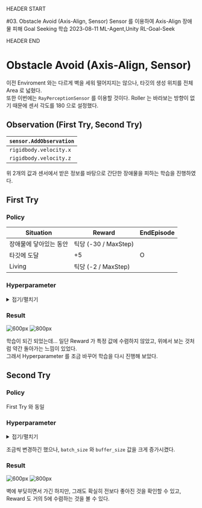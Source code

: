HEADER START

#03. Obstacle Avoid (Axis-Align, Sensor)
Sensor 를 이용하여 Axis-Align 장애물 피해 Goal Seeking 학습
2023-08-11
ML-Agent,Unity
RL-Goal-Seek

HEADER END

# Obstacle Avoid (Axis-Align, Sensor)

이전 Enviroment 와는 다르게 벽을 세워 떨어지지는 않으나, 타깃의 생성 위치를 전체 Area 로 넓혔다.  
또한 이번에는 `RayPerceptionSensor` 를 이용할 것이다. Roller 는 바라보는 방향이 없기 때문에 센서 각도를 180 으로 설정했다.

## Observation (First Try, Second Try)

| `sensor.AddObservation` |
| ----------------------- |
| `rigidbody.velocity.x`  |
| `rigidbody.velocity.z`  |

위 2개의 값과 센서에서 받은 정보를 바탕으로 간단한 장애물을 피하는 학습을 진행하였다.

## First Try

### Policy

| Situation              | Reward               | EndEpisode |
| ---------------------- | -------------------- | ---------- |
| 장애물에 닿아있는 동안 | 틱당 (-30 / MaxStep) |            |
| 타깃에 도달            | +5                   | O          |
| Living                 | 틱당 (-2 / MaxStep)  |            |

### Hyperparameter

<details>
<summary>접기/펼치기</summary>

```
behaviors:
  RollerBall:
    trainer_type: ppo
    hyperparameters:
      batch_size: 10
      buffer_size: 100
      learning_rate: 3.0e-4
      beta: 5.0e-4
      epsilon: 0.2
      lambd: 0.99
      num_epoch: 3
      learning_rate_schedule: linear
      beta_schedule: constant
      epsilon_schedule: linear
    network_settings:
      normalize: false
      hidden_units: 128
      num_layers: 2
    reward_signals:
      extrinsic:
        gamma: 0.99
        strength: 1.0
    max_steps: 1000000
    time_horizon: 64
    summary_freq: 10000
```

</details>

### Result

![600px](/imgs/post_imgs/mlagent_03/2.webp)
![800px](/imgs/post_imgs/mlagent_03/1.png)

학습이 되긴 되었는데... 일단 Reward 가 특정 값에 수렴하지 않았고, 위에서 보는 것처럼 약간 돌아가는 느낌이 있었다.  
그래서 Hyperparameter 를 조금 바꾸어 학습을 다시 진행해 보았다.

## Second Try

### Policy

First Try 와 동일

### Hyperparameter

<details>
<summary>접기/펼치기</summary>

```
behaviors:
  RollerBall:
    trainer_type: ppo
    hyperparameters:
      batch_size: 512
      buffer_size: 2048
      learning_rate: 3.0e-4
      beta: 1e-3
      epsilon: 0.15
      lambd: 0.95
      num_epoch: 4
      learning_rate_schedule: linear
      beta_schedule: constant
      epsilon_schedule: linear
    network_settings:
      normalize: false
      hidden_units: 128
      num_layers: 2
    reward_signals:
      extrinsic:
        gamma: 0.99
        strength: 1.0
    max_steps: 1000000
    time_horizon: 256
    summary_freq: 10000
```

</details>

조금씩 변경하긴 했으나, `batch_size` 와 `buffer_size` 값을 크게 증가시켰다.

### Result

![600px](/imgs/post_imgs/mlagent_03/4.webp)
![800px](/imgs/post_imgs/mlagent_03/3.png)

벽에 부딪히면서 가긴 하지만, 그래도 확실히 전보다 좋아진 것을 확인할 수 있고, Reward 도 거의 5에 수렴하는 것을 볼 수 있다.

